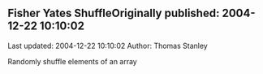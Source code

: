 ## Fisher Yates ShuffleOriginally published: 2004-12-22 10:10:02 
Last updated: 2004-12-22 10:10:02 
Author: Thomas Stanley 
 
Randomly shuffle elements of an array